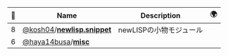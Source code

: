 |:star2: | Name | Description | 🌍|
|---|---|---|---|
|8|[@kosh04](https://github.com/kosh04)/[**newlisp.snippet**](https://github.com/kosh04/newlisp.snippet)|newLISPの小物モジュール||
|6|[@haya14busa](https://github.com/haya14busa)/[**misc**](https://github.com/haya14busa/misc)|||

